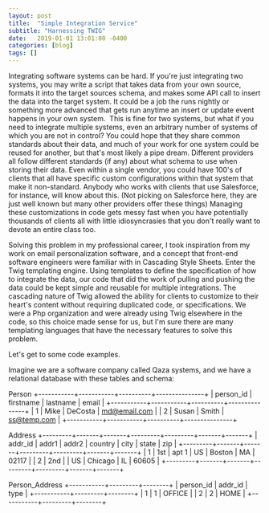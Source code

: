 ```yaml
---
layout: post
title:  "Simple Integration Service"
subtitle: "Harnessing TWIG"
date:   2019-01-01 13:01:00 -0400
categories: [blog]
tags: []
---
```


Integrating software systems can be hard. If you're just integrating two systems, you may write a script that takes data from your own source, formats it into the target sources schema, and makes some API call to insert the data into the target system. It could be a job the runs nightly or something more advanced that gets run anytime an insert or update event happens in your own system.  This is fine for two systems, but what if you need to integrate multiple systems, even an arbitrary number of systems of which you are not in control? You could hope that they share common standards about their data, and much of your work for one system could be reused for another, but that's most likely a pipe dream. Different providers all follow different standards (if any) about what schema to use when storing their data. Even within a single vendor, you could have 100's of clients that all have specific custom configurations within that system that make it non-standard. Anybody who works with clients that use Salesforce, for instance, will know about this. (Not picking on Salesforce here, they are just well known but many other providers offer these things) Managing these customizations in code gets messy fast when you have potentially thousands of clients all with little idiosyncrasies that you don't really want to devote an entire class too.

Solving this problem in my professional career, I took inspiration from my work on email personalization software, and a concept that front-end software engineers were familiar with in Cascading Style Sheets. Enter the Twig templating engine. Using templates to define the specification of how to integrate the data, our code that did the work of pulling and pushing the data could be kept simple and reusable for multiple integrations. The cascading nature of Twig allowed the ability for clients to customize to their heart's content without requiring duplicated code, or specifications. We were a Php organization and were already using Twig elsewhere in the code, so this choice made sense for us, but I'm sure there are many templating languages that have the necessary features to solve this problem.

Let's get to some code examples.

Imagine we are a software company called Qaza systems, and we have a relational database with these tables and schema:

Person
+-----------+-----------+----------+---------------+
| person_id | firstname | lastname |     email     |
+-----------+-----------+----------+---------------+
|         1 | Mike      | DeCosta  | md@email.com  |
|         2 | Susan     | Smith    | ss@temp.com   |
+-----------+-----------+----------+---------------+

Address
+---------+-------+-------+---------+---------+-------+-------+
| addr_id | addr1 | addr2 | country |  city   | state |  zip  |
+---------+-------+-------+---------+---------+-------+-------+
|       1 | 1st   | apt 1 | US      | Boston  |    MA | 02117 |
|       2 | 2nd   |       | US      | Chicago |    IL | 60605 |
+---------+-------+-------+---------+---------+-------+-------+

Person_Address
+-----------+---------+--------+
| person_id | addr_id |  type  |
+-----------+---------+--------+
|         1 |       1 | OFFICE |
|         2 |       2 | HOME   |
+-----------+---------+--------+
